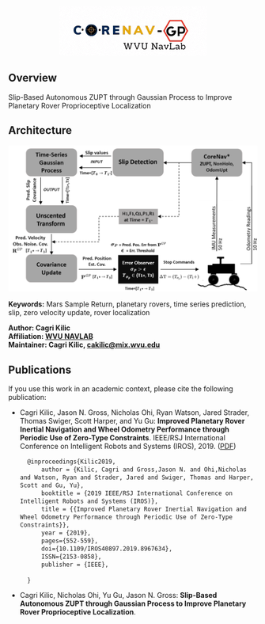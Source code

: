 <p align="center">
<img alt="logo" src="docs/corenav7.gif" width="300">
</p>


## Overview
Slip-Based Autonomous ZUPT through Gaussian Process to Improve Planetary Rover Proprioceptive Localization

## Architecture

<img alt="architecture" src="docs/framework.png" width="700">

**Keywords:** Mars Sample Return, planetary rovers, time series prediction, slip, zero velocity update, rover localization

**Author: Cagri Kilic<br />
Affiliation: [WVU NAVLAB](https://navigationlab.wvu.edu/)<br />
Maintainer: Cagri Kilic, cakilic@mix.wvu.edu**


## Publications

If you use this work in an academic context, please cite the following publication:

* Cagri Kilic, Jason N. Gross, Nicholas Ohi, Ryan Watson, Jared Strader, Thomas Swiger, Scott Harper, and Yu Gu: **Improved Planetary Rover Inertial Navigation and Wheel Odometry Performance through Periodic Use of Zero-Type Constraints**. IEEE/RSJ International Conference on Intelligent Robots and Systems (IROS), 2019. ([PDF](https://arxiv.org/pdf/1906.08849.pdf))

        @inproceedings{Kilic2019,
            author = {Kilic, Cagri and Gross,Jason N. and Ohi,Nicholas and Watson, Ryan and Strader, Jared and Swiger, Thomas and Harper, Scott and Gu, Yu},
            booktitle = {2019 IEEE/RSJ International Conference on Intelligent Robots and Systems (IROS)},
            title = {{Improved Planetary Rover Inertial Navigation and Wheel Odometry Performance through Periodic Use of Zero-Type Constraints}},
            year = {2019},
            pages={552-559},
            doi={10.1109/IROS40897.2019.8967634},
            ISSN={2153-0858}, 
            publisher = {IEEE},
            
        }

* Cagri Kilic, Nicholas Ohi, Yu Gu, Jason N. Gross: **Slip-Based Autonomous ZUPT through Gaussian Process to Improve Planetary Rover Proprioceptive Localization**.
